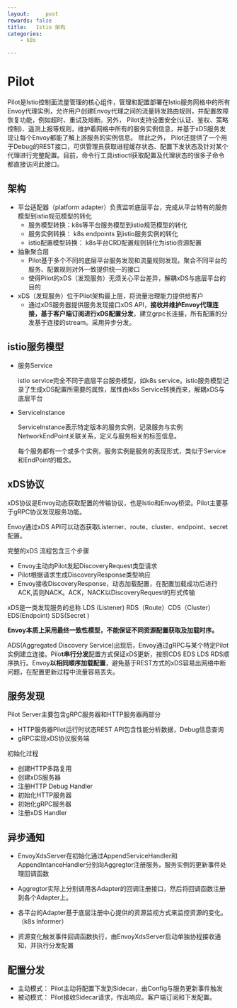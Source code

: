 ```yaml
---
layout:     post
rewards: false
title:   Istio 架构
categories:
    - k8s

---
```




# Pilot

Pilot是Istio控制面流量管理的核心组件，管理和配置部署在Istio服务网格中的所有Envoy代理实例，允许用户创建Envoy代理之间的流量转发路由规则，并配置故障恢复功能，例如超时、重试及熔断。另外， Pilot支持设置安全(认证、鉴权、策略控制)、遥测上报等规则，维护着网格中所有的服务实例信息，并基于xDS服务发现让每个Envoy都能了解上游服务的实例信息。
除此之外， Pilot还提供了一个用于Debug的REST接口，可供管理员获取进程缓存状态、配置下发状态及针对某个代理进行完整配置。目前，命令行工具istioctl获取配置及代理状态的很多子命令都直接访问此接口。



## 架构

- 平台适配器（platform adapter）负责监听底层平台，完成从平台特有的服务模型到istio规范模型的转化
  - 服务模型转换：k8s等平台服务模型到istio规范模型的转化
  - 服务实例转换： k8s endpoints 到istio服务实例的转化
  - istio配置模型转换： k8s平台CRD配置规则转化为istio资源配置
- 抽象聚合层
  - Pilot基于多个不同的底层平台服务发现和流量规则发现。聚合不同平台的服务、配置规则对外一致提供统一的接口
  - 使得Pilot的xDS（发现服务）无须关心平台差异，解耦xDS与底层平台的目的
- xDS（发现服务）位于Pilot架构最上层，将流量治理能力提供给客户
  - 通过xDS服务器提供服务发现接口xDS API，**接收并维护Envoy代理连接，基于客户端订阅进行xDS配置分发**，建立grpc长连接，所有配置的分发基于连接的stream。采用异步分发。

## istio服务模型

- 服务Service

  istio service完全不同于底层平台服务模型，如k8s service。istio服务模型记录了生成xDS配置所需要的属性，属性由k8s Service转换而来，解耦xDS与底层平台

- ServiceInstance

  ServiceInstance表示特定版本的服务实例，记录服务与实例NetworkEndPoint关联关系，定义与服务相关的标签信息。

  每个服务都有一个或多个实例，服务实例是服务的表现形式，类似于Service和EndPoint的概念。

  

## xDS协议

xDS协议是Envoy动态获取配置的传输协议，也是Istio和Envoy桥梁。Pilot主要基于gRPC协议发现服务功能。

Envoy通过xDS API可以动态获取Listerner、route、cluster、endpoint、secret配置。

完整的xDS 流程包含三个步骤

- Envoy主动向Pilot发起DiscoveryRequest类型请求
- Pilot根据请求生成DiscoveryResponse类型响应
- Envoy接收DiscoveryResponse，动态加载配置，在配置加载成功后进行ACK,否则NACK。ACK，NACK以DiscoveryRequest的形式传输

xDS是一类发现服务的总称 LDS (Listener) RDS（Route）CDS（Cluster）EDS(Endpoint) SDS(Secret  )

**Envoy本质上采用最终一致性模型，不能保证不同资源配置获取及加载时序。**

ADS(Aggregated Discovery Service)出现后，Envoy通过gRPC与某个特定Pilot实例建立连接。Pilo**t串行分发**配置方式保证xDS更新，按照CDS EDS LDS RDS顺序执行。Envoy**以相同顺序加载配置**，避免基于REST方式的xDS容易出网络中断问题，在配置更新过程中流量容易丢失。



## 服务发现

Pilot Server主要包含gRPC服务器和HTTP服务器两部分

- HTTP服务器Pilot运行时状态REST API包含性能分析数据，Debug信息查询
- gRPC实现xDS协议服务端

初始化过程

- 创建HTTP多路复用
- 创建xDS服务器
- 注册HTTP Debug Handler
- 初始化HTTP服务器
- 初始化gRPC服务器
- 注册xDS Handler

## 异步通知

- EnvoyXdsServer在初始化通过AppendServiceHandler和AppendIntanceHandler分别向Aggregtor注册服务，服务实例的更新事件处理回调函数

- Aggregtor实际上分别调用各Adapter的回调注册接口，然后将回调函数注册到各个Adapter上。

- 各平台的Adapter基于底层注册中心提供的资源监视方式来监控资源的变化。（k8s Informer）

- 资源变化触发事件回调函数执行，由EnvoyXdsServer启动单独协程接收通知，并执行分发配置

## 配置分发

- 主动模式： Pilot主动将配置下发到Sidecar，由Config与服务更新事件触发
- 被动模式： Pilot接收Sidecar请求，作出响应。客户端订阅和下发配置。